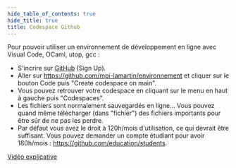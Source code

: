 ```yaml
---
hide_table_of_contents: true
hide_title: true
title: Codespace Github
---
```


Pour pouvoir utiliser un environnement de développement en ligne avec Visual Code, OCaml, utop, gcc :
- S'incrire sur [GitHub](https://github.com) (Sign Up).
- Aller sur https://github.com/mpi-lamartin/environnement et cliquer sur le bouton Code puis "Create codespace on main".
- Vous pouvez retrouver votre codespace en cliquant sur le menu en haut à gauche puis "Codespaces".
- Les fichiers sont normalement sauvegardés en ligne... Vous pouvez quand même télécharger (dans "fichier") des fichiers importants pour être sûr de ne pas les perdre.
- Par défaut vous avez le droit à 120h/mois d'utilisation, ce qui devrait être suffisant. Vous pouvez demander un compte étudiant pour avoir 180h/mois : https://github.com/education/students.

[Vidéo explicative](https://youtu.be/l68fIQEvgHE)
